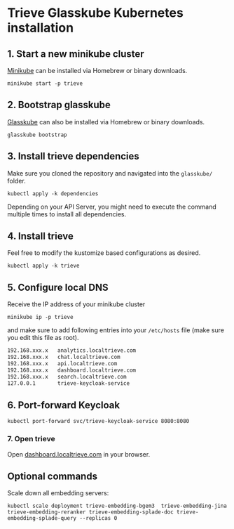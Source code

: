 # Trieve Glasskube Kubernetes installation


## 1. Start a new minikube cluster

[Minikube](https://minikube.sigs.k8s.io/docs/start/) can be installed via Homebrew or binary downloads.

```shell
minikube start -p trieve
```

## 2. Bootstrap glasskube

[Glasskube](https://glasskube.dev/docs/getting-started/install/) can also be installed via Homebrew or binary downloads.

```shell
glasskube bootstrap
```

## 3. Install trieve dependencies

Make sure you cloned the repository and navigated into the `glasskube/` folder.

```shell
kubectl apply -k dependencies 
```

Depending on your API Server, you might need to execute the command multiple times to install all dependencies.

## 4. Install trieve

Feel free to modify the kustomize based configurations as desired.

```shell
kubectl apply -k trieve 
```


## 5. Configure local DNS


Receive the IP address of your minikube cluster

```shell
minikube ip -p trieve
```

and make sure to add following entries into your `/etc/hosts` file (make sure you edit this file as root).

```txt
192.168.xxx.x   analytics.localtrieve.com
192.168.xxx.x   chat.localtrieve.com
192.168.xxx.x   api.localtrieve.com
192.168.xxx.x   dashboard.localtrieve.com
192.168.xxx.x   search.localtrieve.com
127.0.0.1       trieve-keycloak-service
```


## 6. Port-forward Keycloak

```shell
kubectl port-forward svc/trieve-keycloak-service 8080:8080
```


### 7. Open trieve

Open [dashboard.localtrieve.com](http://dashboard.localtrieve.com) in your browser.

## Optional commands

Scale down all embedding servers:

```shell
kubectl scale deployment trieve-embedding-bgem3  trieve-embedding-jina trieve-embedding-reranker trieve-embedding-splade-doc trieve-embedding-splade-query --replicas 0

```
